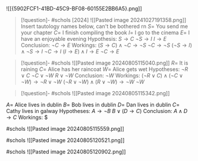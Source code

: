 
![[{5902FCF1-41BD-45C9-BF08-60155E2BB6A5}.png]]

> [!question]- #schols [2024] ![[Pasted image 20241027191358.png]]
 Insert tautology names below, can't be bothered rn
 $S =$ You send me your chapter
 $C =$ I finish compiling the book
 $I =$ I go to the cinema
 $E =$ I have an enjoyable evening
 Hypothesis:
 $S \to C$
 $\lnot S \to I$
 $I \to E$
 Conclusion:
 $\lnot C \to E$ 
 Workings:
 $(S \to C) \land \lnot C \to \lnot S$ 
 $\lnot C \to \lnot S$
 $(\lnot S \to I) \land \lnot S \to I$
 $\lnot C \to I$
 $(I \to E) \land I \to E$
 $\lnot C \to E$ 

> [!question]- #schols  ![[Pasted image 20240805115040.png]]
 $R =$ It is raining
 $C =$ Alice has her raincoat
 $W =$ Alice gets wet
 Hypotheses:
 $\lnot R \lor C$
 $\lnot C \lor \lnot W$
 $R \lor \lnot W$ 
 Conclusion:
 $\lnot W$ 
 Workings:
 $(\lnot R \lor C) \land (\lnot C \lor \lnot W) \to \lnot R \lor \lnot W$
 $(\lnot R \lor \lnot W) \land (R \lor \lnot W) \to \lnot W$ 
 $\lnot W$

> [!question]- #schols ![[Pasted image 20240805115342.png]]

$A =$ Alice lives in dublin
$B =$ Bob lives in dublin
$D =$ Dan lives in dublin
$C =$ Cathy lives in galway
Hypotheses:
$A \to \lnot B$
$B \lor (D \to C)$
Conclusion:
$A \land D \to C$ 
Workings:
$

#schols 
![[Pasted image 20240805115559.png]]

#schols 
![[Pasted image 20240805120521.png]]

#schols 
![[Pasted image 20240805120902.png]]